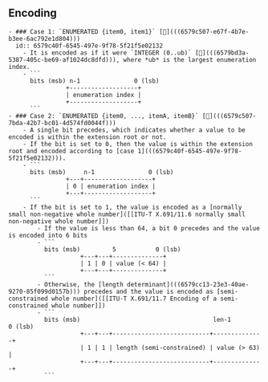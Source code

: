 ## Encoding
	- ### Case 1: `ENUMERATED {item0, item1}` [🔗](((6579c507-e67f-4b7e-b3ee-6ac792e1d804)))
	  id:: 6579c40f-6545-497e-9f78-5f21f5e02132
		- It is encoded as if it were `INTEGER (0..ub)` [🔗](((6579bd3a-5387-405c-be69-af1024dc8dfd))), where *ub* is the largest enumeration index.
		- ```
		  bits (msb) n-1               0 (lsb)
		            +-------------------+
		            | enumeration index |
		            +-------------------+
		  ```
	- ### Case 2: `ENUMERATED {item0, ..., itemA, itemB}` [🔗](((6579c507-7bda-42b7-bc01-4d574fd0044f)))
		- A single bit precedes, which indicates whether a value to be encoded is within the extension root or not.
		- If the bit is set to 0, then the value is within the extension root and encoded according to [case 1](((6579c40f-6545-497e-9f78-5f21f5e02132))).
		- ```
		  bits (msb)     n-1               0 (lsb)
		            +---+-------------------+
		            | 0 | enumeration index |
		            +---+-------------------+
		  ```
		- If the bit is set to 1, the value is encoded as a [normally small non-negative whole number]([[ITU-T X.691/11.6 normally small non-negative whole number]])
			- If the value is less than 64, a bit 0 precedes and the value is encoded into 6 bits
			- ```
			  bits (msb)         5           0 (lsb)
			            +---+---+--------------+
			            | 1 | 0 | value (< 64) |
			            +---+---+--------------+
			  ```
			- Otherwise, the [length determinant](((6579cc13-23e3-40ae-9270-85f099d0157b))) precedes and the value is encoded as [semi-constrained whole number]([[ITU-T X.691/11.7 Encoding of a semi-constrained whole number]])
			- ```
			  bits (msb)                                     len-1        0 (lsb)
			            +---+---+---------------------------+--------------+
			            | 1 | 1 | length (semi-constrained) | value (> 63) |
			            +---+---+---------------------------+--------------+
			  ```